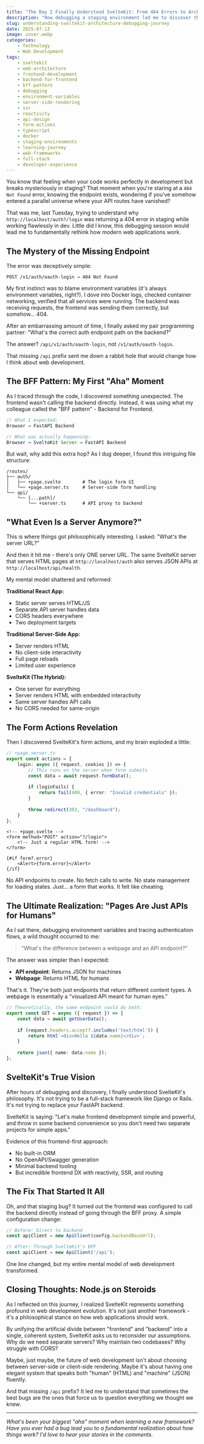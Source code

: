 ```yaml
---
title: "The Day I Finally Understood SvelteKit: From 404 Errors to Architectural Enlightenment"
description: "How debugging a staging environment led me to discover that webpages are just 'APIs for human eyes' and why SvelteKit might be the most elegant solution to modern web development's identity crisis"
slug: understanding-sveltekit-architecture-debugging-journey
date: 2025-07-13
image: cover.webp
categories:
    - Technology
    - Web Development
tags:
    - sveltekit
    - web-architecture
    - frontend-development
    - backend-for-frontend
    - bff-pattern
    - debugging
    - environment-variables
    - server-side-rendering
    - ssr
    - reactivity
    - api-design
    - form-actions
    - typescript
    - docker
    - staging-environments
    - learning-journey
    - web-frameworks
    - full-stack
    - developer-experience
---
```


You know that feeling when your code works perfectly in development but breaks mysteriously in staging? That moment when you're staring at a `404 Not Found` error, knowing the endpoint exists, wondering if you've somehow entered a parallel universe where your API routes have vanished?

That was me, last Tuesday, trying to understand why `http://localhost/auth?/login` was returning a 404 error in staging while working flawlessly in dev. Little did I know, this debugging session would lead me to fundamentally rethink how modern web applications work.

## The Mystery of the Missing Endpoint

The error was deceptively simple:

```console
POST /v1/auth/oauth-login → 404 Not Found
```

My first instinct was to blame environment variables (it's always environment variables, right?). I dove into Docker logs, checked container networking, verified that all services were running. The backend was receiving requests, the frontend was sending them correctly, but somehow... 404.

After an embarrassing amount of time, I finally asked my pair programming partner: "What's the correct auth endpoint path on the backend?"

The answer? `/api/v1/auth/oauth-login`, not `/v1/auth/oauth-login`.

That missing `/api` prefix sent me down a rabbit hole that would change how I think about web development.

## The BFF Pattern: My First "Aha" Moment

As I traced through the code, I discovered something unexpected. The frontend wasn't calling the backend directly. Instead, it was using what my colleague called the "BFF pattern" - Backend for Frontend.

```typescript
// What I expected:
Browser → FastAPI Backend

// What was actually happening:
Browser → SvelteKit Server → FastAPI Backend
```

But wait, why add this extra hop? As I dug deeper, I found this intriguing file structure:

```console
/routes/
├── auth/
│   ├── +page.svelte        # The login form UI
│   └── +page.server.ts     # Server-side form handling
└── api/
    └── [...path]/
        └── +server.ts      # API proxy to backend
```

## "What Even Is a Server Anymore?"

This is where things got philosophically interesting. I asked: "What's the server URL?"

And then it hit me - there's only ONE server URL. The same SvelteKit server that serves HTML pages at `http://localhost/auth` also serves JSON APIs at `http://localhost/api/health`.

My mental model shattered and reformed:

**Traditional React App:**

- Static server serves HTML/JS
- Separate API server handles data
- CORS headers everywhere
- Two deployment targets

**Traditional Server-Side App:**

- Server renders HTML
- No client-side interactivity
- Full page reloads
- Limited user experience

**SvelteKit (The Hybrid):**

- One server for everything
- Server renders HTML with embedded interactivity
- Same server handles API calls
- No CORS needed for same-origin

## The Form Actions Revelation

Then I discovered SvelteKit's form actions, and my brain exploded a little:

```typescript
// +page.server.ts
export const actions = {
    login: async ({ request, cookies }) => {
        // This runs on the server when form submits
        const data = await request.formData();
        
        if (loginFails) {
            return fail(400, { error: "Invalid credentials" });
        }
        
        throw redirect(303, "/dashboard");
    }
};
```

```svelte
<!-- +page.svelte -->
<form method="POST" action="?/login">
    <!-- Just a regular HTML form! -->
</form>

{#if form?.error}
    <Alert>{form.error}</Alert>
{/if}
```

No API endpoints to create. No fetch calls to write. No state management for loading states. Just... a form that works. It felt like cheating.

## The Ultimate Realization: "Pages Are Just APIs for Humans"

As I sat there, debugging environment variables and tracing authentication flows, a wild thought occurred to me:

> "What's the difference between a webpage and an API endpoint?"

The answer was simpler than I expected:

- **API endpoint**: Returns JSON for machines
- **Webpage**: Returns HTML for humans

That's it. They're both just endpoints that return different content types. A webpage is essentially a "visualized API meant for human eyes."

```typescript
// Theoretically, the same endpoint could do both:
export const GET = async ({ request }) => {
    const data = await getUserData();
    
    if (request.headers.accept?.includes('text/html')) {
        return html`<div>Hello ${data.name}</div>`;
    }
    
    return json({ name: data.name });
};
```

## SvelteKit's True Vision

After hours of debugging and discovery, I finally understood SvelteKit's philosophy. It's not trying to be a full-stack framework like Django or Rails. It's not trying to replace your FastAPI backend.

SvelteKit is saying: "Let's make frontend development simple and powerful, and throw in some backend convenience so you don't need two separate projects for simple apps."

Evidence of this frontend-first approach:

- No built-in ORM
- No OpenAPI/Swagger generation
- Minimal backend tooling
- But incredible frontend DX with reactivity, SSR, and routing

## The Fix That Started It All

Oh, and that staging bug? It turned out the frontend was configured to call the backend directly instead of going through the BFF proxy. A simple configuration change:

```typescript
// Before: Direct to backend
const apiClient = new ApiClient(config.backendBaseUrl);

// After: Through SvelteKit's BFF
const apiClient = new ApiClient('/api');
```

One line changed, but my entire mental model of web development transformed.

## Closing Thoughts: Node.js on Steroids

As I reflected on this journey, I realized SvelteKit represents something profound in web development evolution. It's not just another framework - it's a philosophical stance on how web applications should work.

By unifying the artificial divide between "frontend" and "backend" into a single, coherent system, SvelteKit asks us to reconsider our assumptions. Why do we need separate servers? Why maintain two codebases? Why struggle with CORS?

Maybe, just maybe, the future of web development isn't about choosing between server-side or client-side rendering. Maybe it's about having one elegant system that speaks both "human" (HTML) and "machine" (JSON) fluently.

And that missing `/api` prefix? It led me to understand that sometimes the best bugs are the ones that force us to question everything we thought we knew.

---

*What's been your biggest "aha" moment when learning a new framework? Have you ever had a bug lead you to a fundamental realization about how things work? I'd love to hear your stories in the comments.*
